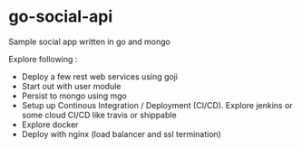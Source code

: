 go-social-api
=============

Sample social app written in go and mongo

Explore following :

- Deploy a few rest web services using goji
- Start out with user module
- Persist to mongo using mgo
- Setup up Continous Integration / Deployment (CI/CD). Explore jenkins or some cloud CI/CD like travis or shippable
- Explore docker
- Deploy with nginx (load balancer and ssl termination)

